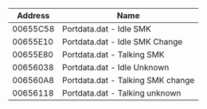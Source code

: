 | Address  | Name                                        |
|----------|---------------------------------------------|
| 00655C58 | Portdata.dat - Idle SMK                     |
| 00655E10 | Portdata.dat - Idle SMK Change              |
| 00655E80 | Portdata.dat - Talking SMK                  |
| 00656038 | Portdata.dat - Idle Unknown                 |
| 006560A8 | Portdata.dat - Talking SMK change           |
| 00656118 | Portdata.dat - Talking unknown              |

